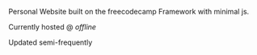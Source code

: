 Personal Website built on the freecodecamp Framework with minimal js.

Currently hosted @ *offline*

Updated semi-frequently
